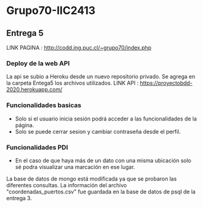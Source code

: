 # Grupo70-IIC2413

## Entrega 5 

LINK PAGINA : http://codd.ing.puc.cl/~grupo70/index.php

### Deploy de la web API
La api se subio a Heroku desde un nuevo repositorio privado. Se agrega en la carpeta Entega5 los archivos utilizados.
LINK API : https://proyectobdd-2020.herokuapp.com/


### Funcionalidades basicas
- Solo si el usuario inicia sesión podrá acceder a las funcionalidades de la página.
- Solo se puede cerrar sesion y cambiar contraseña desde el perfil. 

### Funcionalidades PDI
- En el caso de que haya más de un dato con una misma ubicación solo sé podra visualizar una marcación en ese lugar.



La base de datos de mongo está modificada ya que se probaron las diferentes consultas.
La información del archivo "coordenadas_puertos.csv" fue guardada en la base de datos de psql de la entrega 3.



